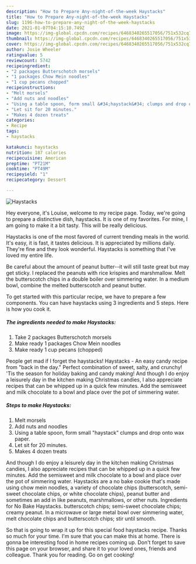 ```yaml
---
description: "How to Prepare Any-night-of-the-week Haystacks"
title: "How to Prepare Any-night-of-the-week Haystacks"
slug: 1196-how-to-prepare-any-night-of-the-week-haystacks
date: 2021-01-07T04:15:10.749Z
image: https://img-global.cpcdn.com/recipes/6468340265517056/751x532cq70/haystacks-recipe-main-photo.jpg
thumbnail: https://img-global.cpcdn.com/recipes/6468340265517056/751x532cq70/haystacks-recipe-main-photo.jpg
cover: https://img-global.cpcdn.com/recipes/6468340265517056/751x532cq70/haystacks-recipe-main-photo.jpg
author: Josie Wheeler
ratingvalue: 5
reviewcount: 5742
recipeingredient:
- "2 packages Butterschotch morsels"
- "1 packages Chow Mein noodles"
- "1 cup pecans chopped"
recipeinstructions:
- "Melt morsels"
- "Add nuts and noodles"
- "Using a table spoon, form small &#34;haystack&#34; clumps and drop onto wax paper."
- "Let sit for 20 minutes."
- "Makes 4 dozen treats"
categories:
- Recipe
tags:
- haystacks

katakunci: haystacks 
nutrition: 187 calories
recipecuisine: American
preptime: "PT21M"
cooktime: "PT49M"
recipeyield: "1"
recipecategory: Dessert

---
```



![Haystacks](https://img-global.cpcdn.com/recipes/6468340265517056/751x532cq70/haystacks-recipe-main-photo.jpg)

Hey everyone, it's Louise, welcome to my recipe page. Today, we're going to prepare a distinctive dish, haystacks. It is one of my favorites. For mine, I am going to make it a bit tasty. This will be really delicious.

Haystacks is one of the most favored of current trending meals in the world. It's easy, it is fast, it tastes delicious. It is appreciated by millions daily. They're fine and they look wonderful. Haystacks is something that I've loved my entire life.

Be careful about the amount of peanut butter--it will still taste great but may get sticky. I replaced the peanuts with rice krispies and marshmallow. Melt the butterscotch chips in a double boiler over simmering water. In a medium bowl, combine the melted butterscotch and peanut butter.


To get started with this particular recipe, we have to prepare a few components. You can have haystacks using 3 ingredients and 5 steps. Here is how you cook it.

<!--inarticleads1-->

##### The ingredients needed to make Haystacks:

1. Take 2 packages Butterschotch morsels
1. Make ready 1 packages Chow Mein noodles
1. Make ready 1 cup pecans (chopped)


People get mad if I forget the haystacks! Haystacks - An easy candy recipe from &#34;back in the day.&#34; Perfect combination of sweet, salty, and crunchy! &#39;Tis the season for holiday baking and candy making! And though I do enjoy a leisurely day in the kitchen making Christmas candies, I also appreciate recipes that can be whipped up in a quick few minutes. Add the semisweet and milk chocolate to a bowl and place over the pot of simmering water. 

<!--inarticleads2-->

##### Steps to make Haystacks:

1. Melt morsels
1. Add nuts and noodles
1. Using a table spoon, form small &#34;haystack&#34; clumps and drop onto wax paper.
1. Let sit for 20 minutes.
1. Makes 4 dozen treats


And though I do enjoy a leisurely day in the kitchen making Christmas candies, I also appreciate recipes that can be whipped up in a quick few minutes. Add the semisweet and milk chocolate to a bowl and place over the pot of simmering water. Haystacks are a no bake cookie that&#39;s made using chow mein noodles, a variety of chocolate chips (butterscotch, semi-sweet chocolate chips, or white chocolate chips), peanut butter and sometimes an add in like peanuts, marshmallows, or other nuts. Ingredients for No Bake Haystacks. butterscotch chips; semi-sweet chocolate chips; creamy peanut. In a microwave or large metal bowl over simmering water, melt chocolate chips and butterscotch chips; stir until smooth. 

So that is going to wrap it up for this special food haystacks recipe. Thanks so much for your time. I'm sure that you can make this at home. There is gonna be interesting food in home recipes coming up. Don't forget to save this page on your browser, and share it to your loved ones, friends and colleague. Thank you for reading. Go on get cooking!
